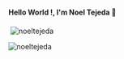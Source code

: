 #### Hello World !, I'm Noel Tejeda 👋




<p>&nbsp;<img align="center" src="https://github-readme-stats.vercel.app/api?username=noeltejeda&show_icons=true&locale=en" alt="noeltejeda" /></p>

<p><img align="center" src="https://github-readme-streak-stats.herokuapp.com/?user=noeltejeda&" alt="noeltejeda" /></p>


